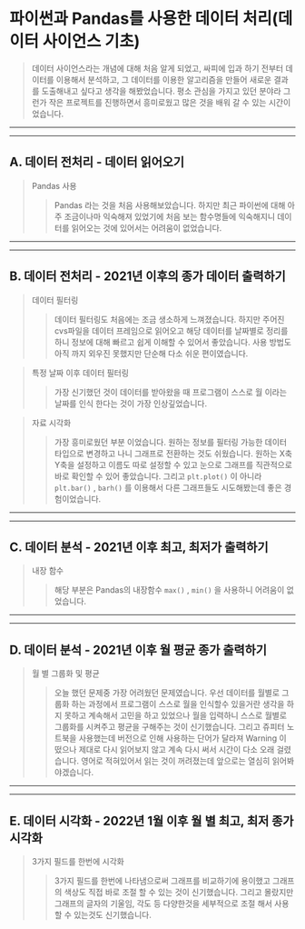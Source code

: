 #  파이썬과 Pandas를 사용한 데이터 처리(데이터 사이언스 기초)
> 데이터 사이언스라는 개념에 대해 처음 알게 되었고, 싸피에 입과 하기 전부터 데이터를 이용해서 분석하고, 그 데이터를 이용한 알고리즘을 만들어 새로운 결과를 도출해내고 싶다고 생각을 해봤었습니다. 평소 관심을 가지고 있던 분야라 그런가 작은 프로젝트를 진행하면서 흥미로웠고 많은 것을 배워 갈 수 있는 시간이었습니다. 

--- 
---

## A. 데이터 전처리 - 데이터 읽어오기
> Pandas 사용
>> Pandas 라는 것을 처음 사용해보았습니다. 하지만 최근 파이썬에 대해 아주 조금이나마 익숙해져 있었기에 처음 보는 함수명들에 익숙해지니 데이터를 읽어오는 것에 있어서는 어려움이 없었습니다. 

---
---

## B. 데이터 전처리 - 2021년 이후의 종가 데이터 출력하기 
> 데이터 필터링
>> 데이터 필터링도 처음에는 조금 생소하게 느껴졌습니다. 하지만 주어진 cvs파일을 데이터 프레임으로 읽어오고 해당 데이터를 날짜별로 정리를 하니 정보에 대해 빠르고 쉽게 이해할 수 있어서 좋았습니다. 사용 방법도 아직 까지 외우진 못했지만 단순해 다소 쉬운 편이였습니다. 

> 특정 날짜 이후 데이터 필터링
>> 가장 신기했던 것이 데이터를 받아왔을 때 프로그램이 스스로 월 이라는 날짜를 인식 한다는 것이 가장 인상깊었습니다. 

> 자료 시각화
>> 가장 흥미로웠던 부분 이었습니다. 원하는 정보를 필터링 가능한 데이터 타입으로 변경하고 나니 그래프로 전환하는 것도 쉬웠습니다. 원하는 X축 Y축을 설정하고 이름도 따로 설정할 수 있고 눈으로 그래프를 직관적으로 바로 확인할 수 있어 좋았습니다. 그리고 `plt.plot()` 이 아니라 `plt.bar()` , `barh()` 를 이용해서 다른 그래프들도 시도해봤는데 좋은 경험이었습니다.

---
---

## C. 데이터 분석 - 2021년 이후 최고, 최저가 출력하기
> 내장 함수
>> 해당 부분은 Pandas의 내장함수 `max()` , `min()` 을 사용하니 어려움이 없었습니다.  

---
---

## D. 데이터 분석 - 2021년 이후 월 평균 종가 출력하기
> 월 별 그룹화 및 평균
>> 오늘 했던 문제중 가장 어려웠던 문제였습니다. 우선 데이터를 월별로 그룹화 하는 과정에서 프로그램이 스스로 월을 인식할수 있을거란 생각을 하지 못하고 계속해서 고민을 하고 있었으나 월을 입력하니 스스로 월별로 그룹화를 시켜주고 평균을 구해주는 것이 신기했습니다. 그리고 쥬피터 노트북을 사용했는데 버전으로 인해 사용하는 단어가 달라져 Warning 이 떴으나 제대로 다시 읽어보지 않고 계속 다시 써서 시간이 다소 오래 걸렸습니다. 영어로 적혀있어서 읽는 것이 꺼려졌는데 앞으로는 열심히 읽어봐야겠습니다. 

---
---

## E. 데이터 시각화 - 2022년 1월 이후 월 별 최고, 최저 종가 시각화
> 3가지 필드를 한번에 시각화
>> 3가지 필드를 한번에 나타냄으로써 그래프를 비교하기에 용이했고 그래프의 색상도 직접 바로 조절 할 수 있는 것이 신기했습니다. 그리고 몰랐지만 그래프의 글자의 기울임, 각도 등 다양한것을 세부적으로 조절 해서 사용할 수 있는것도 신기했습니다. 
